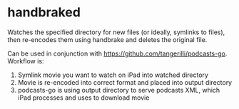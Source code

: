 handbraked
==========

Watches the specified directory for new files (or ideally, symlinks to files), 
then re-encodes them using handbrake and deletes the original file.

Can be used in conjunction with https://github.com/tangerilli/podcasts-go. Workflow
is:

1. Symlink movie you want to watch on iPad into watched directory
2. Movie is re-encoded into correct format and placed into output directory
3. podcasts-go is using output directory to serve podcasts XML, which iPad processes and uses to download movie